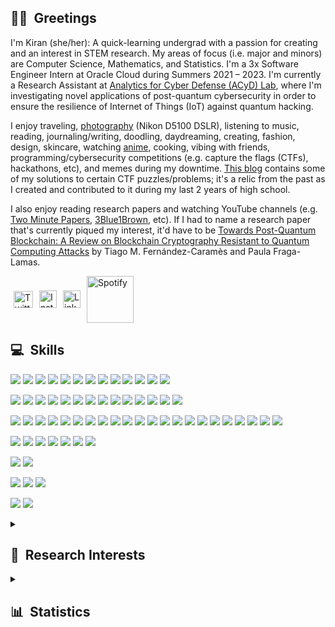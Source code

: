 ## 👋🏽&nbsp; Greetings
I'm Kiran (she/her): A quick-learning undergrad with a passion for creating and an interest in STEM research. My areas of focus (i.e. major and minors) are Computer Science, Mathematics, and Statistics. I'm a 3x Software Engineer Intern at Oracle Cloud during Summers 2021 – 2023. I'm currently a Research Assistant at <a href="https://acyd.fiu.edu" target="_blank">Analytics for Cyber Defense (ACyD) Lab</a>, where I'm investigating novel applications of post-quantum cybersecurity in order to ensure the resilience of Internet of Things (IoT) against quantum hacking.

I enjoy traveling, <a href="https://github.com/lynkos/lynkos/blob/master/PHOTOGRAPHY%20PORTFOLIO.pdf" target="_blank">photography</a> (Nikon D5100 DSLR), listening to music, reading, journaling/writing, doodling, daydreaming, creating, fashion, design, skincare, watching <a href="https://myanimelist.net/profile/lynkos" target="_blank">anime</a>, cooking, vibing with friends, programming/cybersecurity competitions (e.g. capture the flags (CTFs), hackathons, etc), and memes during my downtime. <a href="https://lynkos420.blogspot.com" target="_blank">This blog</a> contains some of my solutions to certain CTF puzzles/problems; it's a relic from the past as I created and contributed to it during my last 2 years of high school.

I also enjoy reading research papers and watching YouTube channels (e.g. <a href="https://www.youtube.com/user/keeroyz" target="_blank">Two Minute Papers</a>, <a href="https://www.youtube.com/c/3blue1brown" target="_blank">3Blue1Brown</a>, etc). If I had to name a research paper that's currently piqued my interest, it'd have to be <a href="https://ieeexplore.ieee.org/document/8967098" target="_blank">Towards Post-Quantum Blockchain: A Review on Blockchain Cryptography Resistant to Quantum Computing Attacks</a> by Tiago M. Fernández-Caramès and Paula Fraga-Lamas.

<p align="left"><a href="https://twitter.com/0xLynkos" target="_blank"><img align="middle" src="https://upload.wikimedia.org/wikipedia/commons/6/6f/Logo_of_Twitter.svg" width="31px" height="27px" hspace="5" alt="Twitter" /></a><a href="https://instagr.am/overanalyse" target="_blank"><img align="middle" src="https://upload.wikimedia.org/wikipedia/commons/9/96/Instagram.svg" width="28px" height="28px" hspace="5" alt="Instagram" /></a><a href="https://www.linkedin.com/in/kiran-brahmatewari" target="_blank"><img align="middle" src="https://cdn.worldvectorlogo.com/logos/linkedin-icon-2.svg" width="28px" height="28px" hspace="5" alt="LinkedIn" /></a><a target="_blank" href="https://open.spotify.com/user/kiwi2mii"><img align="middle" src="https://spotify-github-profile.vercel.app/api/view?uid=kiwi2mii&cover_image=true&theme=natemoo-re&show_offline=true&background_color=121212&interchange=true&bar_color=53b14f&bar_color_cover=true" height="75px" hspace="5" alt="Spotify" /></a></p>

## 💻&nbsp; Skills
<!-- Code -->
![](https://img.shields.io/static/v1?label=Code&message=Python&logo=python&color=39ae39&labelColor=393939&logoColor=white)
![](https://img.shields.io/static/v1?label=Code&message=Java&logo=oracle&color=39ae39&labelColor=393939&logoColor=white)
![](https://img.shields.io/static/v1?label=Code&message=HTML&logo=html5&color=39ae39&labelColor=393939&logoColor=white)
![](https://img.shields.io/static/v1?label=Code&message=CSS&logo=css3&color=39ae39&labelColor=393939&logoColor=white)
![](https://img.shields.io/static/v1?label=Code&message=C&logo=c&color=39ae39&labelColor=393939&logoColor=white)
![](https://img.shields.io/static/v1?label=Code&message=C%2B%2B&logo=c%2B%2B&color=39ae39&labelColor=393939&logoColor=white)
![](https://img.shields.io/static/v1?label=Code&message=R&logo=r&color=39ae39&labelColor=393939&logoColor=white)
![](https://img.shields.io/static/v1?label=Code&message=MySQL&logo=mysql&color=39ae39&labelColor=393939&logoColor=white)
![](https://img.shields.io/static/v1?label=Code&message=JSON&logo=json&color=39ae39&labelColor=393939&logoColor=white)
![](https://img.shields.io/static/v1?label=Code&message=YAML&logo=yaml&color=39ae39&labelColor=393939&logoColor=white)
![](https://img.shields.io/static/v1?label=Code&message=Terraform&logo=terraform&color=39ae39&labelColor=393939&logoColor=white)
![](https://img.shields.io/static/v1?label=Code&message=LaTeX&logo=latex&color=39ae39&labelColor=393939&logoColor=white)
![](https://img.shields.io/static/v1?label=Code&message=Markdown&logo=markdown&color=39ae39&labelColor=393939&logoColor=white)

<!-- Frameworks -->
![](https://img.shields.io/static/v1?label=Frameworks&message=Qiskit&logo=qiskit&color=c0713f&labelColor=393939&logoColor=white)
![](https://img.shields.io/static/v1?label=Frameworks&message=OpenCV&logo=opencv&color=c0713f&labelColor=393939&logoColor=white)
![](https://img.shields.io/static/v1?label=Frameworks&message=PyTorch&logo=pytorch&color=c0713f&labelColor=393939&logoColor=white)
![](https://img.shields.io/static/v1?label=Frameworks&message=Keras&logo=keras&color=c0713f&labelColor=393939&logoColor=white)
![](https://img.shields.io/static/v1?label=Frameworks&message=TensorFlow&logo=tensorflow&color=c0713f&labelColor=393939&logoColor=white)
![](https://img.shields.io/static/v1?label=Frameworks&message=NumPy&logo=numpy&color=c0713f&labelColor=393939&logoColor=white)
![](https://img.shields.io/static/v1?label=Frameworks&message=Arduino&logo=arduino&color=c0713f&labelColor=393939&logoColor=white)
![](https://img.shields.io/static/v1?label=Frameworks&message=Espressif&logo=espressif&color=c0713f&labelColor=393939&logoColor=white)
![](https://img.shields.io/static/v1?label=Frameworks&message=SymPy&logo=sympy&color=c0713f&labelColor=393939&logoColor=white)
![](https://img.shields.io/static/v1?label=Frameworks&message=Maven&logo=apache+maven&color=c0713f&labelColor=393939&logoColor=white)
![](https://img.shields.io/static/v1?label=Frameworks&message=Spring&logo=spring&color=c0713f&labelColor=393939&logoColor=white)
![](https://img.shields.io/static/v1?label=Frameworks&message=Bootstrap&logo=bootstrap&color=c0713f&labelColor=393939&logoColor=white)
![](https://img.shields.io/static/v1?label=Frameworks&message=React&logo=react&color=c0713f&labelColor=393939&logoColor=white)
![](https://img.shields.io/static/v1?label=Frameworks&message=Vue.js&logo=vue.js&color=c0713f&labelColor=393939&logoColor=white)

<!-- Tools -->
![](https://img.shields.io/static/v1?label=Tools&message=Git&logo=git&color=ae3939&labelColor=393939&logoColor=white)
![](https://img.shields.io/static/v1?label=Tools&message=GitHub&logo=github&color=ae3939&labelColor=393939&logoColor=white)
![](https://img.shields.io/static/v1?label=Tools&message=Bitbucket&logo=bitbucket&color=ae3939&labelColor=393939&logoColor=white)
![](https://img.shields.io/static/v1?label=Tools&message=Grafana&logo=grafana&color=ae3939&labelColor=393939&logoColor=white)
![](https://img.shields.io/static/v1?label=Tools&message=Jira&logo=jira&color=ae3939&labelColor=393939&logoColor=white)
![](https://img.shields.io/static/v1?label=Tools&message=Confluence&logo=confluence&color=ae3939&labelColor=393939&logoColor=white)
![](https://img.shields.io/static/v1?label=Tools&message=VMware+Fusion&logo=vmware&color=ae3939&labelColor=393939&logoColor=white)
![](https://img.shields.io/static/v1?label=Tools&message=Homebrew&logo=homebrew&color=ae3939&labelColor=393939&logoColor=white)
![](https://img.shields.io/static/v1?label=Tools&message=Vim&logo=vim&color=ae3939&labelColor=393939&logoColor=white)
![](https://img.shields.io/static/v1?label=Tools&message=Jupyter&logo=jupyter&color=ae3939&labelColor=393939&logoColor=white)
![](https://img.shields.io/static/v1?label=Tools&message=Conda&logo=anaconda&color=ae3939&labelColor=393939&logoColor=white)
![](https://img.shields.io/static/v1?label=Tools&message=Google+Colab&logo=google+colab&color=ae3939&labelColor=393939&logoColor=white)
![](https://img.shields.io/static/v1?label=Tools&message=PlatformIO&logo=platformio&color=ae3939&labelColor=393939&logoColor=white)
![](https://img.shields.io/static/v1?label=Tools&message=PyPI&logo=pypi&color=ae3939&labelColor=393939&logoColor=white)
![](https://img.shields.io/static/v1?label=Tools&message=Prometheus&logo=prometheus&color=ae3939&labelColor=393939&logoColor=white)
![](https://img.shields.io/static/v1?label=Tools&message=Slack&logo=slack&color=ae3939&labelColor=393939&logoColor=white)
![](https://img.shields.io/static/v1?label=Tools&message=Photoshop&logo=adobe+photoshop&color=ae3939&labelColor=393939&logoColor=white)
![](https://img.shields.io/static/v1?label=Tools&message=MongoDB&logo=mongodb&color=ae3939&labelColor=393939&logoColor=white)
![](https://img.shields.io/static/v1?label=Tools&message=Postman&logo=postman&color=ae3939&labelColor=393939&logoColor=white)
![](https://img.shields.io/static/v1?label=Tools&message=Docker&logo=docker&color=ae3939&labelColor=393939&logoColor=white)
![](https://img.shields.io/static/v1?label=Tools&message=Oracle+Cloud&logo=oracle&color=ae3939&labelColor=393939&logoColor=white)
![](https://img.shields.io/static/v1?label=Tools&message=Oracle+Database&logo=oracle&color=ae3939&labelColor=393939&logoColor=white)

<!-- IDE -->
![](https://img.shields.io/static/v1?label=IDE&message=Visual+Studio+Code&logo=visual+studio+code&color=a03fc0&labelColor=393939&logoColor=white)
![](https://img.shields.io/static/v1?label=IDE&message=IntelliJ+IDEA&logo=intellij+idea&color=a03fc0&labelColor=393939&logoColor=white)
![](https://img.shields.io/static/v1?label=IDE&message=PyCharm&logo=pycharm&color=a03fc0&labelColor=393939&logoColor=white)
![](https://img.shields.io/static/v1?label=IDE&message=Eclipse&logo=eclipse&color=a03fc0&labelColor=393939&logoColor=white)
![](https://img.shields.io/static/v1?label=IDE&message=WebStorm&logo=webstorm&color=a03fc0&labelColor=393939&logoColor=white)
![](https://img.shields.io/static/v1?label=IDE&message=RStudio&logo=rstudio&color=a03fc0&labelColor=393939&logoColor=white)
![](https://img.shields.io/static/v1?label=IDE&message=Sublime+Text&logo=sublime+text&color=a03fc0&labelColor=393939&logoColor=white)

<!-- Shell -->
![](https://img.shields.io/static/v1?label=Shell&message=iTerm2+(Bash)&logo=gnu+bash&color=white&labelColor=393939&logoColor=white)
![](https://img.shields.io/static/v1?label=Shell&message=iTerm2+(Zsh)&logo=zsh&color=white&labelColor=393939&logoColor=white)

<!-- OS -->
![](https://img.shields.io/static/v1?label=OS&message=macOS&logo=apple&color=3f7fc0&labelColor=393939&logoColor=white)
![](https://img.shields.io/static/v1?label=OS&message=Ubuntu&logo=ubuntu&color=3f7fc0&labelColor=393939&logoColor=white)
![](https://img.shields.io/static/v1?label=OS&message=Windows&logo=windows&color=3f7fc0&labelColor=393939&logoColor=white)

<!-- Languages -->
![](https://img.shields.io/static/v1?label=Languages&message=English&color=9b9129&labelColor=393939)
![](https://img.shields.io/static/v1?label=Languages&message=Dutch&color=9b9129&labelColor=393939)

<!-- Research Interests -->
<details>
   <summary><h2>🔬&nbsp; Research Interests</h2></summary>
	<table align="center" style="width: 100%;">
	  <tr>
	   <td>Quantum Cybersecurity</td>
	   <td>Quantum Computing</td>
	   <td>Quantum Networking</td>
	 </tr>
	 <tr>
	   <td>Machine Learning</td>
	   <td>Artificial Intelligence</td>
	   <td>Internet of Things (IoT)</td>
	 </tr>
	 <tr>
	   <td>Computational Linguistics</td>
	   <td>Cognitive Science</td>
	   <td>Computational Neuroscience</td>
	 </tr>
	 <tr>
	    <td>Cybersecurity</td>
	    <td>Computer Graphics</td>
	    <td>Cloud Computing</td>
	 </tr>
	 <tr>
	    <td>Ubiquitous Computing</td>
	    <td>Computer Networking</td>
	    <td>Robotics</td>
	 </tr>
	 <tr>
	    <td>Computer Vision</td>
	    <td>Natural Language Processing</td>
	    <td>Evolutionary Computing</td>
	 </tr>
	 <tr>
	    <td>Game Theory</td>
	    <td>Theory of Computation</td>
	    <td>Graph Theory</td>
	 </tr>
	 <tr>
	    <td>Cryptography</td>
	    <td>Algorithms</td>
	    <td>Cryptology</td>
	 </tr>
	 <tr>
	    <td>Data Mining</td>
	    <td>Distributed Computing</td>
	    <td>Data Science</td>
	 </tr>
	 <tr>
	    <td>Computer Science</td>
	    <td>Mathematics</td>
	    <td>Statistics</td>
	 </tr>
	 <tr>
	    <td>Discrete Mathematics</td>
	    <td>Data Structures</td>
	    <td>Software Development</td>
	 </tr>
	 <tr>
	    <td>Neuroscience</td>
	    <td>Psychology</td>
	    <td>Mathematical Logic</td>
	 </tr>
	 <tr>
	    <td>Linguistics</td>
	    <td>Etymology</td>
	    <td>Music</td>
	 </tr>
	  <tr>
	    <td>World History</td>
	    <td>Anthropology</td>
	    <td>Philosophy</td>
	 </tr>
	</table>
</details>

<!-- Statistics -->
<details>
   <summary><h2>📊&nbsp; Statistics</h2></summary>
	<div align="center">
	<picture>
	<!-- Dark mode profile counter -->
	<source
	  srcset="https://komarev.com/ghpvc/?username=lynkos&color=4689CC&base=1413&style=for-the-badge"
	  media="(prefers-color-scheme: dark)"/>
	<!-- Light + Default mode profile counter -->
	<source
	  srcset="https://komarev.com/ghpvc/?username=lynkos&color=4689CC&base=1413&style=for-the-badge"
	  media="(prefers-color-scheme: light), (prefers-color-scheme: no-preference)" />
	<img align="center" src="https://komarev.com/ghpvc/?username=lynkos&base=1413&style=for-the-badge" />
	</picture></div><br>
	<div align="center">
	<picture>
	  <!-- Dark mode profile stats -->
	  <source
	    srcset="https://github-readme-stats.vercel.app/api/?username=lynkos&show_icons=true&layout=donut&theme=solarized-dark&hide_border=true"
	    media="(prefers-color-scheme: dark)" />
	  <!-- Light + Default mode profile stats -->
	  <source
	    srcset="https://github-readme-stats.vercel.app/api/?username=lynkos&show_icons=true&layout=donut&theme=solarized-light&hide_border=true"
	    media="(prefers-color-scheme: light), (prefers-color-scheme: no-preference)" />
	  <img height=200 align="center" src="https://github-readme-stats.vercel.app/api/?username=lynkos&show_icons=true&layout=donut&hide_border=true" />
	</picture>
	<picture>
	  <!-- Dark mode top languages -->
	  <source
	    srcset="https://github-readme-stats.vercel.app/api/top-langs/?username=lynkos&show_icons=true&layout=donut&theme=solarized-dark&hide_border=true"
	    media="(prefers-color-scheme: dark)" />
	  <!-- Light + Default mode top languages -->
	  <source
	    srcset="https://github-readme-stats.vercel.app/api/top-langs/?username=lynkos&show_icons=true&layout=donut&theme=solarized-light&hide_border=true"
	    media="(prefers-color-scheme: light), (prefers-color-scheme: no-preference)" />
	  <img height=200 align="center" src="https://github-readme-stats.vercel.app/api/top-langs?username=lynkos&show_icons=true&layout=donut&hide_border=true" />
	</picture></div><br>
	<p style="text-align: center;" align="center"><sup>Note: These stats do not include my contributions to private repositories.</sup></p>
</details>

